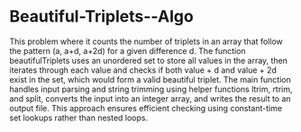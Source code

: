 # Beautiful-Triplets--Algo

This problem where it counts the number of triplets in an array that follow the pattern (a, a+d, a+2d) for a given difference d. The function beautifulTriplets uses an unordered set to store all values in the array, then iterates through each value and checks if both value + d and value + 2d exist in the set, which would form a valid beautiful triplet. The main function handles input parsing and string trimming using helper functions ltrim, rtrim, and split, converts the input into an integer array, and writes the result to an output file. This approach ensures efficient checking using constant-time set lookups rather than nested loops.
